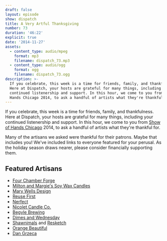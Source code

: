 ```yaml
---
draft: false
layout: episode
show: dispatch
title: A Very Artful Thanksgiving
number: 73
duration: '46:22'
explicit: true
date: '2014-11-27'
assets:
  - content_type: audio/mpeg
    format: mp3
    filename: dispatch_73.mp3
  - content_type: audio/ogg
    format: ogg
    filename: dispatch_73.ogg
description: >-
  If you celebrate, this week is a time for friends, family, and thankfulness.
  Here at Dispatch, your hosts are grateful for many things, including your
  continued listenership and support. In this hour, we come to you from Show of
  Hands Chicago 2014, to ask a handful of artists what they're thankful for.
---
```

If you celebrate, this week is a time for friends, family, and thankfulness. Here at Dispatch, your hosts are grateful for many things, including your continued listenership and support. In this hour, we come to you from [Show of Hands Chicago](http://showofhandschicago.com) 2014, to ask a handful of artists what they're thankful for.

Many of the artisans we asked were thankful for their patrons. Maybe that includes you! We've included links to everyone featured for your perusal. As the holiday season draws nearer, please consider financially supporting them.

## Featured Artisans

* [Four Chamber Forge](http://fourchamberforge.com)
* [Milton and Margie's Soy Wax Candles](http://miltonandmargies.com)
* [Mary Wells Design](https://etsy.com/shop/MaryWells)
* [Reuse First](http://reuse-first.com)
* [Nerfect](http://nerfect.com)
* [Nicolet Candle Co.](http://nicoletcandlecompany.com)
* [Begyle Brewing](http://begylebrewing.com)
* [Dimes and Wednesday](http://dimes-wednesday.com)
* [Shawnimals](http://shawnimals.com) and [Resketch](http://resketch.org)
* [Orange Beautiful](http://orangebeautiful.com)
* [Dan Grzeca](http://groundup.bigcartel.com)